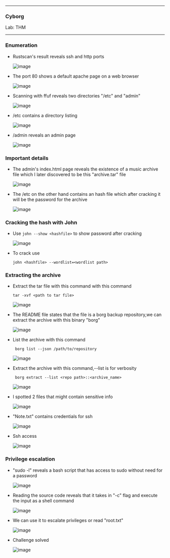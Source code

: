 * * *
  ### Cyborg
  Lab: THM
* * *

### Enumeration

- Rustscan's result reveals ssh and http ports

  ![image](https://github.com/SENSEIXENUS2/SENSEIXENUS2.github.io/assets/98669513/01ec07d7-5e7c-43fe-81e0-88e6ae437d86)

- The port 80 shows a default apache page on a web browser

    ![image](https://github.com/SENSEIXENUS2/SENSEIXENUS2.github.io/assets/98669513/242114dd-beb5-4e06-b328-0903edb340d4)

- Scanning with ffuf reveals two directories "/etc" and "admin"

   ![image](https://github.com/SENSEIXENUS2/SENSEIXENUS2.github.io/assets/98669513/2517b8bd-b2a1-42b6-ae20-c9eec55c162b)

- /etc contains a directory listing

  ![image](https://github.com/SENSEIXENUS2/SENSEIXENUS2.github.io/assets/98669513/50014ba8-700f-483d-a0db-85e77678bbd5)

- /admin reveals an admin page

  ![image](https://github.com/SENSEIXENUS2/SENSEIXENUS2.github.io/assets/98669513/d0ebf82a-00e1-4ee0-8286-9c19cfe0124d)

### Important details  
- The admin's index.html page reveals the existence of a music archive file which I later discovered to be this "archive.tar" file

  ![image](https://github.com/SENSEIXENUS2/SENSEIXENUS2.github.io/assets/98669513/e3726184-5caf-492d-b98d-7e06f1fca510)

- The /etc on the other hand contains an hash file which after cracking it will be the password for the archive

  ![image](https://github.com/SENSEIXENUS2/SENSEIXENUS2.github.io/assets/98669513/4f0ac2c1-78ed-4f37-a8cb-3857f0b0787f)

### Cracking the hash with John

- Use `john --show <hashfile>` to show password after cracking

  ![image](https://github.com/SENSEIXENUS2/SENSEIXENUS2.github.io/assets/98669513/1109564d-67ad-4e72-8664-5de5ddfc4dd2)

- To crack use

      john <hashfile> --wordlist=<wordlist path>

 ### Extracting the archive

 - Extract the tar file with this command with this command

       tar -xvf <path to tar file>

   ![image](https://github.com/SENSEIXENUS2/SENSEIXENUS2.github.io/assets/98669513/6671c59a-b66a-450a-8e03-8221a9c9bdeb)

- The README file states that the file is a borg backup repository,we can extract the archive with this binary "borg"

  ![image](https://github.com/SENSEIXENUS2/SENSEIXENUS2.github.io/assets/98669513/c245e340-dbb5-4fca-8532-225c999f6b1c)

- List the archive with this command
   
       borg list --json /path/to/repository

  ![image](https://github.com/SENSEIXENUS2/SENSEIXENUS2.github.io/assets/98669513/ba24dcd7-129b-461d-bd77-36aaebeb7c7c)

- Extract the archive with this command,--list is for verbosity

       borg extract --list <repo path>::<archive_name>
  
  ![image](https://github.com/SENSEIXENUS2/SENSEIXENUS2.github.io/assets/98669513/34555d0b-b9dc-427b-85d2-cdd61cfe32f5)

- I spotted 2 files that might contain sensitive info

  ![image](https://github.com/SENSEIXENUS2/SENSEIXENUS2.github.io/assets/98669513/9e7f9888-520d-4636-ad69-a37acebab7e1)

- "Note.txt" contains credentials for ssh

  ![image](https://github.com/SENSEIXENUS2/SENSEIXENUS2.github.io/assets/98669513/504f4020-ccbb-4824-b85c-c1ae77900c8f)

- Ssh access

   ![image](https://github.com/SENSEIXENUS2/SENSEIXENUS2.github.io/assets/98669513/d14c0e8f-f8dd-463d-b294-d64e83dcf666)

### Privilege escalation

- "sudo -l" reveals a bash script that has access to sudo without need for a password

  ![image](https://github.com/SENSEIXENUS2/SENSEIXENUS2.github.io/assets/98669513/1400aeba-e953-42d9-a653-2b2b866aaff1)

- Reading the source code reveals that it takes in "-c" flag and execute the input as a shell command

  ![image](https://github.com/SENSEIXENUS2/SENSEIXENUS2.github.io/assets/98669513/4f132045-ffde-4c00-9578-a513a51e01b2)

- We can use it to escalate privileges or read "root.txt"

  ![image](https://github.com/SENSEIXENUS2/SENSEIXENUS2.github.io/assets/98669513/6b18ef20-0d0d-4310-aa16-2ce95f0dec5f)

  
- Challenge solved

   ![image](https://github.com/SENSEIXENUS2/SENSEIXENUS2.github.io/assets/98669513/175e188e-d56d-40ac-ad48-c0f4f84941b2)
